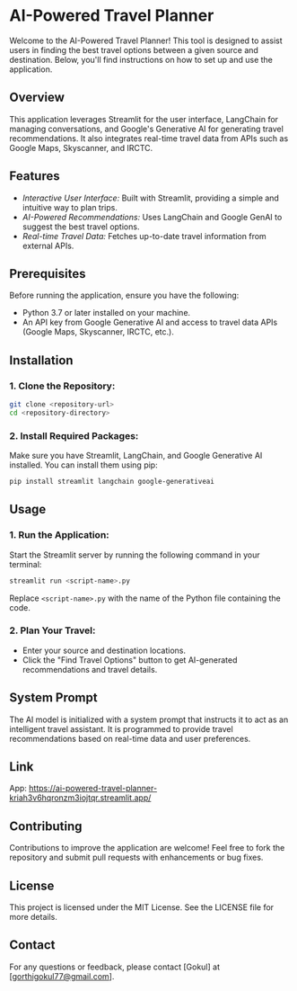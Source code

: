 # AI-Powered Travel Planner

Welcome to the AI-Powered Travel Planner! This tool is designed to assist users in finding the best travel options between a given source and destination. Below, you'll find instructions on how to set up and use the application.

## Overview
This application leverages Streamlit for the user interface, LangChain for managing conversations, and Google's Generative AI for generating travel recommendations. It also integrates real-time travel data from APIs such as Google Maps, Skyscanner, and IRCTC.

## Features
- *Interactive User Interface:* Built with Streamlit, providing a simple and intuitive way to plan trips.
- *AI-Powered Recommendations:* Uses LangChain and Google GenAI to suggest the best travel options.
- *Real-time Travel Data:* Fetches up-to-date travel information from external APIs.

## Prerequisites
Before running the application, ensure you have the following:

- Python 3.7 or later installed on your machine.
- An API key from Google Generative AI and access to travel data APIs (Google Maps, Skyscanner, IRCTC, etc.).

## Installation
### 1. Clone the Repository:
```bash
git clone <repository-url>
cd <repository-directory>
```

### 2. Install Required Packages:
Make sure you have Streamlit, LangChain, and Google Generative AI installed. You can install them using pip:
```bash
pip install streamlit langchain google-generativeai
```


## Usage
### 1. Run the Application:
Start the Streamlit server by running the following command in your terminal:
```bash
streamlit run <script-name>.py
```
Replace `<script-name>.py` with the name of the Python file containing the code.

### 2. Plan Your Travel:
- Enter your source and destination locations.
- Click the "Find Travel Options" button to get AI-generated recommendations and travel details.

## System Prompt
The AI model is initialized with a system prompt that instructs it to act as an intelligent travel assistant. It is programmed to provide travel recommendations based on real-time data and user preferences.

## Link
App: https://ai-powered-travel-planner-kriah3v6hqronzm3iojtqr.streamlit.app/

## Contributing
Contributions to improve the application are welcome! Feel free to fork the repository and submit pull requests with enhancements or bug fixes.

## License
This project is licensed under the MIT License. See the LICENSE file for more details.

## Contact
For any questions or feedback, please contact [Gokul] at [gorthigokul77@gmail.com].

